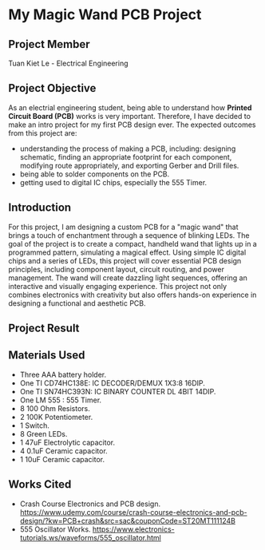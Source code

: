 # My Magic Wand PCB Project
## Project Member
Tuan Kiet Le - Electrical Engineering
## Project Objective
As an electrial engineering student, being able to understand how **Printed Circuit Board (PCB)** works is very important. Therefore, I have decided to make an intro project for my first PCB design ever. The expected outcomes from this project are:
* understanding the process of making a PCB, including: designing schematic, finding an appropriate footprint for each component, modifying route appropriately, and exporting Gerber and Drill files.
* being able to solder components on the PCB.
* getting used to digital IC chips, especially the 555 Timer.
## Introduction
For this project, I am designing a custom PCB for a "magic wand" that brings a touch of enchantment through a sequence of blinking LEDs. The goal of the project is to create a compact, handheld wand that lights up in a programmed pattern, simulating a magical effect. Using simple IC digital chips and a series of LEDs, this project will cover essential PCB design principles, including component layout, circuit routing, and power management. The wand will create dazzling light sequences, offering an interactive and visually engaging experience. This project not only combines electronics with creativity but also offers hands-on experience in designing a functional and aesthetic PCB.
## Project Result
## Materials Used
* Three AAA battery holder.
* One TI CD74HC138E: IC DECODER/DEMUX 1X3:8 16DIP.
* One TI SN74HC393N: IC BINARY COUNTER DL 4BIT 14DIP.
* One LM 555 : 555 Timer.
* 8 100 Ohm Resistors.
* 2 100K Potentiometer.
* 1 Switch.
* 8 Green LEDs.
* 1 47uF Electrolytic capacitor.
* 4 0.1uF Ceramic capacitor.
* 1 10uF Ceramic capacitor.
## Works Cited
* Crash Course Electronics and PCB design. https://www.udemy.com/course/crash-course-electronics-and-pcb-design/?kw=PCB+crash&src=sac&couponCode=ST20MT111124B
* 555 Oscillator Works. https://www.electronics-tutorials.ws/waveforms/555_oscillator.html
